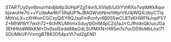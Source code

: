 $START$Uy0yn6tnu/rhbdjib6p3UHpPZgT4m1LXVbj6/iJ0iYVtRXo7vqtMKk8qorbjxwuHe7Ic+vYUdeAw9bT5RqfJP1kJBAGWvbNnshWprVtU4jWQ4/zbyCTIqMbYxLX+zXHKonCGCsyQiEY9QJxaFmPcnfyr6B0S5wCL8TsKHWFNJnpP1/7Z+MhWWY7wxh72+6chfKUMnmxSduytjlDnM4pCZq1aJrrCJfhIdnQk/uoJGa3EHHhIdWRkKM+Dv0ssIEedd88pGdLSUfMXN+HR5m7s7ucDD9oMbLnxl71SDUMkUP/VxmgB7B62D54pzVt7vd2g$END$